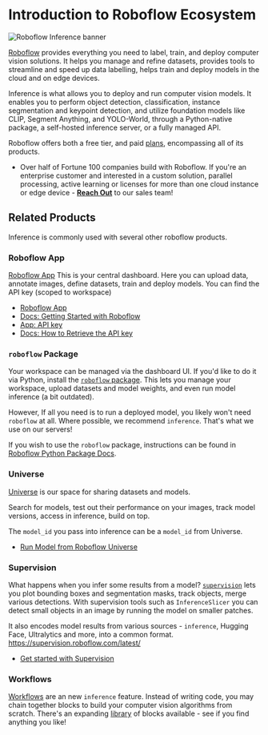 # Introduction to Roboflow Ecosystem

![Roboflow Inference banner](https://github.com/roboflow/inference/blob/main/banner.png?raw=true)

[Roboflow](https://roboflow.com/) provides everything you need to label, train, and deploy computer vision solutions. It helps you manage and refine datasets, provides tools to streamline and speed up data labelling, helps train and deploy models in the cloud and on edge devices.

Inference is what allows you to deploy and run computer vision models. It enables you to perform object detection, classification, instance segmentation and keypoint detection, and utilize foundation models like CLIP, Segment Anything, and YOLO-World, through a Python-native package, a self-hosted inference server, or a fully managed API.

Roboflow offers both a free tier, and paid [plans](https://roboflow.com/pricing), encompassing all of its products.

- Over half of Fortune 100 companies build with Roboflow. If you're an enterprise customer and interested in a custom solution, parallel processing, active learning or licenses for more than one cloud instance or edge device - **[Reach Out](https://roboflow.com/sales)** to our sales team!

## Related Products

Inference is commonly used with several other roboflow products.

### Roboflow App

[Roboflow App](https://app.roboflow.com/) This is your central dashboard. Here you can upload data, annotate images, define datasets, train and deploy models. You can find the API key (scoped to workspace)

- [Roboflow App](https://app.roboflow.com/)
- [Docs: Getting Started with Roboflow](https://blog.roboflow.com/getting-started-with-roboflow/)
- [App: API key](https://app.roboflow.com/linas-ws/settings/api)
- [Docs: How to Retrieve the API key](https://docs.roboflow.com/api-reference/authentication)

### `roboflow` Package

Your workspace can be managed via the dashboard UI. If you'd like to do it via Python, install the [`roboflow` package](https://docs.roboflow.com/api-reference/install-python-package). This lets you manage your workspace, upload datasets and model weights, and even run model inference (a bit outdated).

However, If all you need is to run a deployed model, you likely won't need `roboflow` at all.
Where possible, we recommend `inference`. That's what we use on our servers!

If you wish to use the `roboflow` package, instructions can be found in [Roboflow Python Package Docs](https://docs.roboflow.com/api-reference/install-python-package).

### Universe

[Universe](https://universe.roboflow.com/) is our space for sharing datasets and models.

Search for models, test out their performance on your images, track model versions, access in inference, build on top.

The `model_id` you pass into inference can be a `model_id` from Universe.

- [Run Model from Roboflow Universe](/quickstart/explore_models.md)

### Supervision

What happens when you infer some results from a model? [`supervision`](https://supervision.roboflow.com/latest/) lets you plot bounding boxes and segmentation masks, track objects, merge various detections. With supervision tools such as `InferenceSlicer` you can detect small objects in an image by running the model on smaller patches.

It also encodes model results from various sources - `inference`, Hugging Face, Ultralytics and more, into a common format.
https://supervision.roboflow.com/latest/

- [Get started with Supervision](https://supervision.roboflow.com/latest/)

### Workflows

[Workflows](/workflows/about.md) are an new `inference` feature. Instead of writing code, you may chain together blocks to build your computer vision algorithms from scratch. There's an expanding [library](/workflows/blocks.md) of blocks available - see if you find anything you like!
